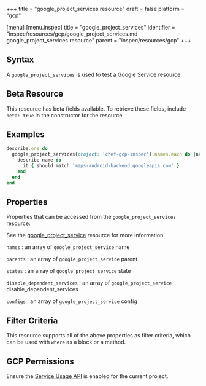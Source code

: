 +++
title = "google_project_services resource"
draft = false
platform = "gcp"

[menu]
  [menu.inspec]
    title = "google_project_services"
    identifier = "inspec/resources/gcp/google_project_services.md google_project_services resource"
    parent = "inspec/resources/gcp"
+++

## Syntax

A `google_project_services` is used to test a Google Service resource

## Beta Resource

This resource has beta fields available. To retrieve these fields, include `beta: true` in the constructor for the resource

## Examples

```ruby
describe.one do
  google_project_services(project: 'chef-gcp-inspec').names.each do |name|
    describe name do
      it { should match 'maps-android-backend.googleapis.com' }
    end
  end
end
```

## Properties

Properties that can be accessed from the `google_project_services` resource:

See the [google_project_service](/inspec/resources/google_project_service/#properties) resource for more information.

`names`
: an array of `google_project_service` name

`parents`
: an array of `google_project_service` parent

`states`
: an array of `google_project_service` state

`disable_dependent_services`
: an array of `google_project_service` disable_dependent_services

`configs`
: an array of `google_project_service` config

## Filter Criteria

This resource supports all of the above properties as filter criteria, which can be used
with `where` as a block or a method.

## GCP Permissions

Ensure the [Service Usage API](https://console.cloud.google.com/apis/library/serviceusage.googleapis.com/) is enabled for the current project.
